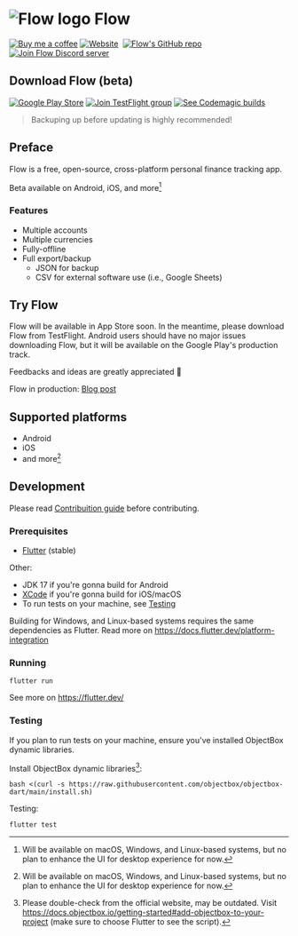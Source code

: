 # ![Flow logo](logo@32.png) Flow

[![Buy me a coffee](https://img.shields.io/badge/buy_me_a_coffee-sadespresso-f5ccff?logo=buy-me-a-coffee&logoColor=white&style=for-the-badge)](https://buymeacoffee.com/sadespresso)
[![Website](https://img.shields.io/badge/Website-flow.gege.mn-f5ccff?style=for-the-badge)](https://flow.gege.mn)&nbsp;
[![Flow's GitHub repo](https://img.shields.io/badge/GitHub-flow--mn/flow-f5ccff?logo=github&logoColor=white&style=for-the-badge)](https://github.com/flow-mn/flow)&nbsp;
[![Join Flow Discord server](https://img.shields.io/badge/Discord-Flow-f5ccff?logo=discord&logoColor=white&style=for-the-badge)](https://discord.gg/Ndh9VDeZa4)

## Download Flow (beta)

[![Google Play Store](https://img.shields.io/badge/Google_Play-open_testing-f5ccff?logo=google-play&logoColor=white&style=for-the-badge)](https://play.google.com/store/apps/details?id=mn.flow.flow)
[![Join TestFlight group](https://img.shields.io/badge/TestFlight-beta_testing-f5ccff?logo=appstore&logoColor=white&style=for-the-badge)](https://testflight.apple.com/join/NH4ifijS)
[![See Codemagic builds](https://img.shields.io/badge/CodeMagic-see_builds-f5ccff?logo=codemagic&logoColor=white&style=for-the-badge)](https://codemagic.io/apps/65950ed30591c25df05b5613/65950ed30591c25df05b5612/latest_build)

> Backuping up before updating is highly recommended!

## Preface

Flow is a free, open-source, cross-platform personal finance tracking app.

Beta available on Android, iOS, and more[^1]

### Features

* Multiple accounts
* Multiple currencies
* Fully-offline
* Full export/backup
  * JSON for backup
  * CSV for external software use (i.e., Google Sheets)

## Try Flow

Flow will be available in App Store soon. In the meantime,
please download Flow from TestFlight. Android users should
have no major issues downloading Flow, but it will be available
on the Google Play's production track.

Feedbacks and ideas are greatly appreciated 🌟

Flow in production: [Blog post](https://blog.gege.mn/publishing-flow-to-production-20250104?showSharer=true)

## Supported platforms

* Android
* iOS
* and more[^1]

## Development

Please read [Contribuition guide](./CONTRIBUTING.md) before contributing.

### Prerequisites

* [Flutter](https://flutter.dev/) (stable)

Other:

* JDK 17 if you're gonna build for Android
* [XCode](https://developer.apple.com/xcode/) if you're gonna build for iOS/macOS
* To run tests on your machine, see [Testing](#testing)

Building for Windows, and Linux-based systems requires the same dependencies
as Flutter. Read more on <https://docs.flutter.dev/platform-integration>

### Running

`flutter run`

See more on <https://flutter.dev/>

### Testing

If you plan to run tests on your machine, ensure you've installed ObjectBox
dynamic libraries.

Install ObjectBox dynamic libraries[^2]:

`bash <(curl -s https://raw.githubusercontent.com/objectbox/objectbox-dart/main/install.sh)`

Testing:

`flutter test`

[^1]: Will be available on macOS, Windows, and Linux-based systems, but no plan
to enhance the UI for desktop experience for now.

[^2]: Please double-check from the official website, may be outdated. Visit
<https://docs.objectbox.io/getting-started#add-objectbox-to-your-project>
(make sure to choose Flutter to see the script).
